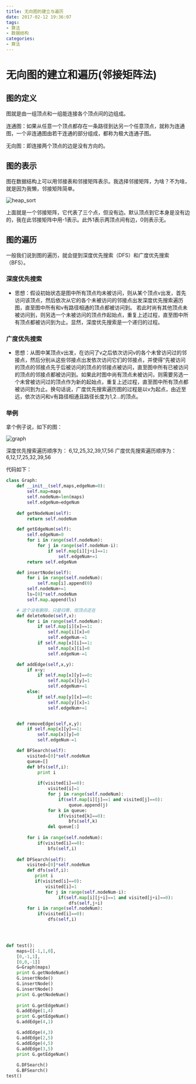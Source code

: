 ```yaml
---
title: 无向图的建立与遍历
date: 2017-02-12 19:36:07
tags: 
- 算法
- 数据结构
categories:
- 算法
---
```

# 无向图的建立和遍历(邻接矩阵法)

## 图的定义
图就是由一组顶点和一组能连接各个顶点间的边组成。

连通图：如果从任意一个顶点都存在一条路径到达另一个任意顶点，就称为连通图，一个非连通图由若干连通的部分组成，都称为极大连通子图。

无向图：即连接两个顶点的边是没有方向的。

## 图的表示
图在数据结构上可以用邻接表和邻接矩阵表示。我选择邻接矩阵，为啥？不为啥，就是因为我懒，邻接矩阵简单。

![heap_sort](/images/matrix_3x3.png)

上面就是一个邻接矩阵，它代表了三个点，但没有边。默认顶点到它本身是没有边的，我在此邻接矩阵中用-1表示。此外1表示两顶点间有边，0则表示无。

## 图的遍历
一般我们说到图的遍历，就会提到深度优先搜索（DFS）和广度优先搜索（BFS）。

<!-- more -->

### 深度优先搜索
* 思想：假设初始状态是图中所有顶点均未被访问，则从某个顶点v出发，首先访问该顶点，然后依次从它的各个未被访问的邻接点出发深度优先搜索遍历图，直至图中所有和v有路径相通的顶点都被访问到。 若此时尚有其他顶点未被访问到，则另选一个未被访问的顶点作起始点，重复上述过程，直至图中所有顶点都被访问到为止。显然，深度优先搜索是一个递归的过程。

### 广度优先搜索
* 思想：从图中某顶点v出发，在访问了v之后依次访问v的各个未曾访问过的邻接点，然后分别从这些邻接点出发依次访问它们的邻接点，并使得“先被访问的顶点的邻接点先于后被访问的顶点的邻接点被访问，直至图中所有已被访问的顶点的邻接点都被访问到。如果此时图中尚有顶点未被访问，则需要另选一个未曾被访问过的顶点作为新的起始点，重复上述过程，直至图中所有顶点都被访问到为止。换句话说，广度优先搜索遍历图的过程是以v为起点，由近至远，依次访问和v有路径相通且路径长度为1,2...的顶点。

### 举例
拿个例子说，如下的图：

![graph](/images/graph_1.png)

深度优先搜索遍历顺序为： 6,12,25,32,39,17,56
广度优先搜索遍历顺序为： 6,12,17,25,32,39,56

代码如下：

```python
class Graph:
    def __init__(self,maps,edgeNum=0):
        self.map=maps
        self.nodeNum=len(maps)
        self.edgeNum=edgeNum
    
    def getNodeNum(self):
        return self.nodeNum

    def getEdgeNum(self):
        self.edgeNum=0
        for i in range(self.nodeNum):
            for j in range(self.nodeNum-i):
                if self.map[i][j+i]==1:
                    self.edgeNum+=1
        return self.edgeNum

    def insertNode(self):
        for i in range(self.nodeNum):
            self.map[i].append(0)
        self.nodeNum+=1
        ls=[0]*self.nodeNum
        self.map.append(ls)

    # 这个没有删除，只是归零，但顶点还在
    def deleteNode(self,x):
        for i in range(self.nodeNum):
            if self.map[i][x]==1:
                self.map[i][x]=0
                self.edgeNum-=1
            if self.map[x][i]==1:
                self.map[x][i]=0
                self.edgeNum-=1

    def addEdge(self,x,y):
        if x<y:
            if self.map[x][y]==0:
                self.map[x][y]=1
                self.edgeNum+=1
        else:
            if self.map[y][x]==0:
                self.map[y][x]=1
                self.edgeNum+=1


    def removeEdge(self,x,y):
        if self.map[x][y]==1:
            self.map[x][y]=0
            self.edgeNum-=1

    def BFSearch(self):
        visited=[0]*self.nodeNum
        queue=[]
        def bfs(self,i):
            print i
            
            if(visited[i]==0):
                visited[i]=1
                for j in range(self.nodeNum):
                    if(self.map[i][j]==1 and visited[j]==0):
                        queue.append(j)
                for k in queue:
                    if(visited[k]==0):
                        bfs(self,k)
                del queue[:]
                
        for i in range(self.nodeNum):
            if(visited[i]==0):
                bfs(self,i)
    
    def DFSearch(self):
        visited=[0]*self.nodeNum
        def dfs(self,i):
           print i
           if(visited[i]==0):
               visited[i]=1
               for j in range(self.nodeNum-i):
                    if(self.map[i][j+i]==1 and visited[j+i]==0):
                        dfs(self,j+i)
        for i in range(self.nodeNum):
            if(visited[i]==0):
                dfs(self,i)

 


def test():
    maps=[[-1,1,0],
    [0,-1,1],
    [0,0,-1]]
    G=Graph(maps)
    print G.getNodeNum()
    G.insertNode()
    G.insertNode()
    G.insertNode()
    print G.getNodeNum()
    
    print G.getEdgeNum()
    G.addEdge(1,4)
    print G.getEdgeNum()
    G.addEdge(4,1)

    G.addEdge(4,3)
    G.addEdge(2,5)
    G.addEdge(4,5)
    G.addEdge(3,5)
    print G.getEdgeNum()
    
    G.DFSearch()
    G.BFSearch()
test()

```